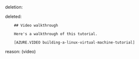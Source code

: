 deletion:

deleted:

		## Video walkthrough
		
		Here's a walkthrough of this tutorial.
		
		[AZURE.VIDEO building-a-linux-virtual-machine-tutorial]

reason: (video)

